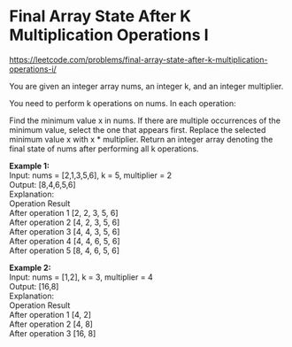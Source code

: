 # Final Array State After K Multiplication Operations I
https://leetcode.com/problems/final-array-state-after-k-multiplication-operations-i/

You are given an integer array nums, an integer k, and an integer multiplier.

You need to perform k operations on nums. In each operation:

Find the minimum value x in nums. If there are multiple occurrences of the minimum value, select the one that appears first.
Replace the selected minimum value x with x * multiplier.
Return an integer array denoting the final state of nums after performing all k operations.


<b>Example 1:</b>\
Input: nums = [2,1,3,5,6], k = 5, multiplier = 2\
Output: [8,4,6,5,6]\
Explanation:\
Operation	Result\
After operation 1	[2, 2, 3, 5, 6]\
After operation 2	[4, 2, 3, 5, 6]\
After operation 3	[4, 4, 3, 5, 6]\
After operation 4	[4, 4, 6, 5, 6]\
After operation 5	[8, 4, 6, 5, 6]

<b>Example 2:</b>\
Input: nums = [1,2], k = 3, multiplier = 4\
Output: [16,8]\
Explanation:\
Operation	Result\
After operation 1	[4, 2]\
After operation 2	[4, 8]\
After operation 3	[16, 8]